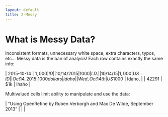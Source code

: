 ```yaml
---
layout: default
title: 2-Messy
---
```


# What is Messy Data?

Inconsistent formats, unnecessary white space, extra characters, typos, etc... 
Messy data is the ban of analysis! 
Each row contains exactly the same info:

| 2015-10-14 | $1,000 | ID |
| 10/14/2015 | 1000 | I.D. |
| 10/14/15 | 1,000 | US-ID |
| Oct 14, 2015 | 1000 dollars | idaho |
| Wed, Oct 14th | US$1000 | Idaho, |
| 42291 | $1k | Ihaho |

Multivalued cells limit ability to manipulate and use the data:

| “Using OpenRefine by Ruben Verborgh and Max De Wilde, September 2013” | | |
